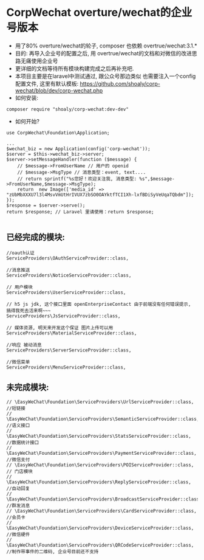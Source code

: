 # CorpWechat overture/wechat的企业号版本
- 用了80% overture/wechat的轮子, composer 也依赖 overtrue/wechat:3.1.*
- 目的: 再导入企业号的配置之后, 用 overtrue/wechat的文档和对微信的改进思路无痛使用企业号
- 更详细的文档等待所有模块构建完成之后再补充吧.
- 本项目主要是在laravel中测试通过, 跟公众号那边类似 也需要注入一个config配置文件, 这里有默认模板: <https://github.com/shoaly/corp-wechat/blob/dev/corp-wechat.php>
- 如何安装:
```
composer require "shoaly/corp-wechat:dev-dev"
```
- 如何开始?
```
use CorpWechat\Foundation\Application;

...
$wechat_biz = new Application(config('corp-wechat'));
$server = $this->wechat_biz->server;
$server->setMessageHandler(function ($message) {
    // $message->FromUserName // 用户的 openid
    // $message->MsgType // 消息类型：event, text....
    // return sprintf("%s您好！欢迎关注我, 消息类型: %s",$message->FromUserName,$message->MsgType);
    return  new Image(['media_id' => "zUbMbXXXU7l3l4MsvVmUtHrIVUX7zbSO0OAYktfTCI1Xh-lxfBDiSyVeUqaTQbdm"]);
});
$response = $server->serve();
return $response; // Laravel 里请使用：return $response;


```
## 已经完成的模块: 

```
//oauth认证
ServiceProviders\OAuthServiceProvider::class,

//消息推送
ServiceProviders\NoticeServiceProvider::class,

// 用户模块
ServiceProviders\UserServiceProvider::class,

// h5 js jdk, 这个接口里面 openEnterpriseContact 由于前端没有任何错误提示, 搞得我死去活来啊~~~
ServiceProviders\JsServiceProvider::class,

// 媒体资源, 明天来开发这个保证 图片上传可以用
ServiceProviders\MaterialServiceProvider::class,

//响应 被动消息
ServiceProviders\ServerServiceProvider::class,

//微信菜单
ServiceProviders\MenuServiceProvider::class, 

```
## 未完成模块:
```
// \EasyWeChat\Foundation\ServiceProviders\UrlServiceProvider::class, //短链接
// \EasyWeChat\Foundation\ServiceProviders\SemanticServiceProvider::class, //语义接口
// \EasyWeChat\Foundation\ServiceProviders\StatsServiceProvider::class, //数据统计接口
// \EasyWeChat\Foundation\ServiceProviders\PaymentServiceProvider::class, //微信支付
// \EasyWeChat\Foundation\ServiceProviders\POIServiceProvider::class, // 门店模块
// \EasyWeChat\Foundation\ServiceProviders\ReplyServiceProvider::class, //自动回复
// \EasyWeChat\Foundation\ServiceProviders\BroadcastServiceProvider::class, //群发消息
// \EasyWeChat\Foundation\ServiceProviders\CardServiceProvider::class, //会员卡
// \EasyWeChat\Foundation\ServiceProviders\DeviceServiceProvider::class, //微信硬件
// \EasyWeChat\Foundation\ServiceProviders\QRCodeServiceProvider::class, //制作带事件的二维码, 企业号目前还不支持

```
